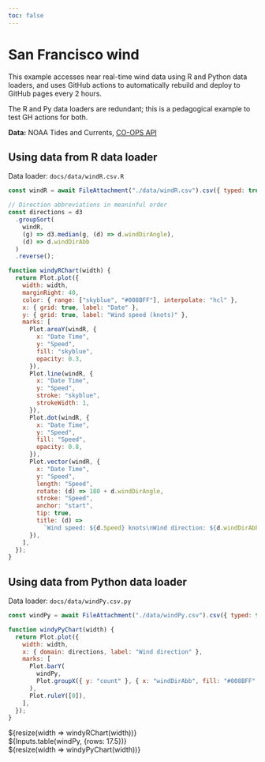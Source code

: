 ```yaml
---
toc: false
---
```


# San Francisco wind

This example accesses near real-time wind data using R and Python data loaders, and uses GitHub actions to automatically rebuild and deploy to GitHub pages every 2 hours.

The R and Py data loaders are redundant; this is a pedagogical example to test GH actions for both.

**Data:** NOAA Tides and Currents, [CO-OPS API](https://api.tidesandcurrents.noaa.gov/api/prod/)

## Using data from R data loader

Data loader: `docs/data/windR.csv.R`

```js echo
const windR = await FileAttachment("./data/windR.csv").csv({ typed: true });
```

```js
// Direction abbreviations in meaninful order
const directions = d3
  .groupSort(
    windR,
    (g) => d3.median(g, (d) => d.windDirAngle),
    (d) => d.windDirAbb
  )
  .reverse();
```

```js
function windyRChart(width) {
  return Plot.plot({
    width: width,
    marginRight: 40,
    color: { range: ["skyblue", "#008BFF"], interpolate: "hcl" },
    x: { grid: true, label: "Date" },
    y: { grid: true, label: "Wind speed (knots)" },
    marks: [
      Plot.areaY(windR, {
        x: "Date Time",
        y: "Speed",
        fill: "skyblue",
        opacity: 0.3,
      }),
      Plot.line(windR, {
        x: "Date Time",
        y: "Speed",
        stroke: "skyblue",
        strokeWidth: 1,
      }),
      Plot.dot(windR, {
        x: "Date Time",
        y: "Speed",
        fill: "Speed",
        opacity: 0.8,
      }),
      Plot.vector(windR, {
        x: "Date Time",
        y: "Speed",
        length: "Speed",
        rotate: (d) => 180 + d.windDirAngle,
        stroke: "Speed",
        anchor: "start",
        tip: true,
        title: (d) =>
          `Wind speed: ${d.Speed} knots\nWind direction: ${d.windDirAbb}`,
      }),
    ],
  });
}
```

## Using data from Python data loader

Data loader: `docs/data/windPy.csv.py`

```js echo
const windPy = await FileAttachment("./data/windPy.csv").csv({ typed: true });
```

```js
function windyPyChart(width) {
  return Plot.plot({
    width: width,
    x: { domain: directions, label: "Wind direction" },
    marks: [
      Plot.barY(
        windPy,
        Plot.groupX({ y: "count" }, { x: "windDirAbb", fill: "#008BFF" })
      ),
      Plot.ruleY([0]),
    ],
  });
}
```

<div class="grid grid-cols-4">
  <div class="card grid-colspan-4">${resize(width => windyRChart(width))}</div>
</div>

<div class="grid grid-cols-4">
  <div class="card grid-colspan-2">${Inputs.table(windPy, {rows: 17.5})}</div>
  <div class="card grid-colspan-2">${resize(width => windyPyChart(width))}</div>
</div>

